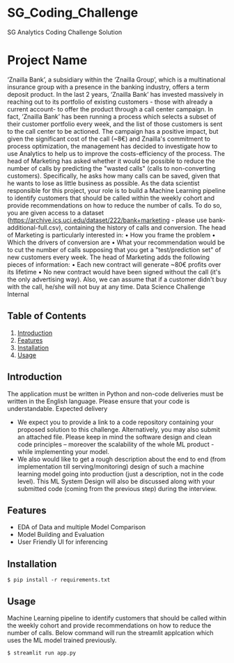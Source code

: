 # SG_Coding_Challenge
SG Analytics Coding Challenge Solution

# Project Name

‘Znailla Bank’, a subsidiary within the ‘Znailla Group’, which is a multinational insurance group
with a presence in the banking industry, offers a term deposit product.
In the last 2 years, ‘Znailla Bank’ has invested massively in reaching out to its portfolio of existing 
customers - those with already a current account- to offer the product through a call center 
campaign. In fact, ‘Znailla Bank’ has been running a process which selects a subset of their 
customer portfolio every week, and the list of those customers is sent to the call center to be 
actioned.
The campaign has a positive impact, but given the significant cost of the call (~8€) and Znailla's 
commitment to process optimization, the management has decided to investigate how to use 
Analytics to help us to improve the costs-efficiency of the process.
The head of Marketing has asked whether it would be possible to reduce the number of calls by 
predicting the "wasted calls" (calls to non-converting customers). Specifically, he asks how many 
calls can be saved, given that he wants to lose as little business as possible.
As the data scientist responsible for this project, your role is to build a Machine Learning pipeline 
to identify customers that should be called within the weekly cohort and provide
recommendations on how to reduce the number of calls.
To do so, you are given access to a dataset
(https://archive.ics.uci.edu/dataset/222/bank+marketing - please use bank-additional-full.csv), 
containing the history of calls and conversion. The head of Marketing is particularly interested in:
• How you frame the problem
• Which the drivers of conversion are
• What your recommendation would be to cut the number of calls supposing that you get a 
"test/prediction set" of new customers every week.
The head of Marketing adds the following pieces of information:
• Each new contract will generate ~80€ profits over its lifetime
• No new contract would have been signed without the call (it's the only advertising way). 
Also, we can assume that if a customer didn't buy with the call, he/she will not buy at any 
time.
Data Science Challenge
Internal

## Table of Contents

1. [Introduction](#introduction)
2. [Features](#features)
3. [Installation](#installation)
4. [Usage](#usage)


## Introduction

The application must be written in Python and non-code deliveries must be written in the English 
language. Please ensure that your code is understandable.
Expected delivery
- We expect you to provide a link to a code repository containing your proposed solution to 
this challenge. Alternatively, you may also submit an attached file. Please keep in mind 
the software design and clean code principles – moreover the scalability of the whole ML 
product - while implementing your model.
- We also would like to get a rough description about the end to end (from implementation 
till serving/monitoring) design of such a machine learning model going into production 
(just a description, not in the code level). This ML System Design will also be discussed 
along with your submitted code (coming from the previous step) during the interview.

## Features

- EDA of Data and multiple Model Comparison
- Model Building and Evaluation
- User Friendly UI for inferencing

## Installation



```
$ pip install -r requirements.txt

```

## Usage

Machine Learning pipeline 
to identify customers that should be called within the weekly cohort and provide
recommendations on how to reduce the number of calls. Below command will run the streamlit applcation which uses the ML model trained previously.

```
$ streamlit run app.py
```
